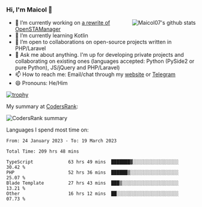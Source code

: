### Hi, I'm Maicol 👋
<img align="right" src="https://github-readme-stats.vercel.app/api?username=maicol07&count_private=true&count_private=true&show_icons=true" alt="Maicol07's github stats">

- 🔭 I’m currently working on [a rewrite of OpenSTAManager](https://github.com/Dasc3er/openstamanager/tree/rewrite)
- 🌱 I’m currently learning Kotlin
- 👯 I’m open to collaborations on open-source projects written in PHP/Laravel
- 💬 Ask me about anything. I'm up for developing private projects and collaborating on existing ones (languages accepted: Python (PySide2 or pure Python), JS/jQuery and PHP/Laravel)
- 📫 How to reach me: Email/chat through my [website](https://maicol07.it) or [Telegram](https://telegram.me/maicol07)
- 😄 Pronouns: He/Him

[![trophy](https://github-profile-trophy.vercel.app/?username=maicol07)](https://github.com/ryo-ma/github-profile-trophy)

My summary at [CodersRank](https://codersrank.io):

![CodersRank summary](https://cr-ss-service.azurewebsites.net/api/ScreenShot?widget=summary&username=maicol07&badges=3&show-avatar=true&style=--header-bg-color:%23000;--border-radius:16px)

Languages I spend most time on:
<!--START_SECTION:waka-->

```text
From: 24 January 2023 - To: 19 March 2023

Total Time: 209 hrs 48 mins

TypeScript             63 hrs 49 mins  ███████▓░░░░░░░░░░░░░░░░░   30.42 %
PHP                    52 hrs 36 mins  ██████▒░░░░░░░░░░░░░░░░░░   25.07 %
Blade Template         27 hrs 43 mins  ███▒░░░░░░░░░░░░░░░░░░░░░   13.21 %
Other                  16 hrs 12 mins  ██░░░░░░░░░░░░░░░░░░░░░░░   07.73 %
```

<!--END_SECTION:waka-->
